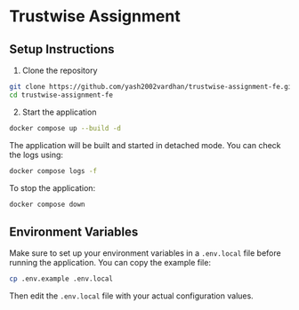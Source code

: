 # Trustwise Assignment

## Setup Instructions

1. Clone the repository
```bash
git clone https://github.com/yash2002vardhan/trustwise-assignment-fe.git
cd trustwise-assignment-fe
```

2. Start the application
```bash
docker compose up --build -d
```

The application will be built and started in detached mode. You can check the logs using:
```bash
docker compose logs -f
```

To stop the application:
```bash
docker compose down
```

## Environment Variables

Make sure to set up your environment variables in a `.env.local` file before running the application. You can copy the example file:
```bash
cp .env.example .env.local
```

Then edit the `.env.local` file with your actual configuration values.
